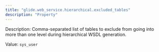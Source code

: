 ```yaml
---
title: "glide.web_service.hierarchical.excluded_tables"
description: "Property"
---
```


Description: Comma-separated list of tables to exclude from going into more than one level during hierarchical WSDL generation.

Value: `sys_user`